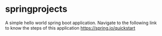 # springprojects
A simple hello world spring boot application.
Navigate to the following link to know the steps of this application
https://spring.io/quickstart
